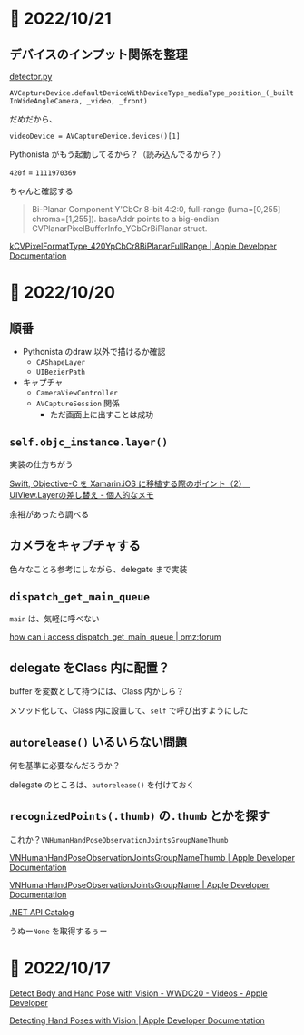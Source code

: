 # 📝 2022/10/21


## デバイスのインプット関係を整理

[detector.py](https://gist.github.com/jsbain/424d4fe1a3c0b1ae3fd705d72f665c1e)


`AVCaptureDevice.defaultDeviceWithDeviceType_mediaType_position_(_builtInWideAngleCamera, _video, _front)`

だめだから、

`videoDevice = AVCaptureDevice.devices()[1]`

Pythonista がもう起動してるから？（読み込んでるから？）


`420f` = `1111970369`

ちゃんと確認する

> Bi-Planar Component Y'CbCr 8-bit 4:2:0, full-range (luma=[0,255] chroma=[1,255]). baseAddr points to a big-endian CVPlanarPixelBufferInfo_YCbCrBiPlanar struct.

[kCVPixelFormatType_420YpCbCr8BiPlanarFullRange | Apple Developer Documentation](https://developer.apple.com/documentation/corevideo/1563591-pixel_format_identifiers/kcvpixelformattype_420ypcbcr8biplanarfullrange?language=objc)

# 📝 2022/10/20


## 順番

- Pythonista のdraw 以外で描けるか確認
  - `CAShapeLayer`
  - `UIBezierPath`
- キャプチャ
  - `CameraViewController`
  - `AVCaptureSession` 関係
    - ただ画面上に出すことは成功



## `self.objc_instance.layer()`

実装の仕方ちがう


[Swift, Objective-C を Xamarin.iOS に移植する際のポイント（2）　UIView.Layerの差し替え - 個人的なメモ](https://hiro128.hatenablog.jp/entry/2017/09/30/234916)


余裕があったら調べる


## カメラをキャプチャする

色々なことろ参考にしながら、delegate まで実装

## `dispatch_get_main_queue`

`main` は、気軽に呼べない

[how can i access dispatch_get_main_queue | omz:forum](https://forum.omz-software.com/topic/6204/how-can-i-access-dispatch_get_main_queue/2)

## delegate をClass 内に配置？

buffer を変数として持つには、Class 内かしら？


メソッド化して、Class 内に設置して、`self` で呼び出すようにした


## `autorelease()` いるいらない問題

何を基準に必要なんだろうか？

delegate のところは、`autorelease()` を付けておく


## `recognizedPoints(.thumb)` の`.thumb` とかを探す

これか？`VNHumanHandPoseObservationJointsGroupNameThumb`

[VNHumanHandPoseObservationJointsGroupNameThumb | Apple Developer Documentation](https://developer.apple.com/documentation/vision/vnhumanhandposeobservationjointsgroupnamethumb?language=objc)


[VNHumanHandPoseObservationJointsGroupName | Apple Developer Documentation](https://developer.apple.com/documentation/vision/vnhumanhandposeobservationjointsgroupname?changes=_10_8&language=objc)



[.NET API Catalog](https://apisof.net/catalog/07929f76-9c5c-2bd2-50d0-6a477473f016)



うぬー`None` を取得するぅー


# 📝 2022/10/17


[Detect Body and Hand Pose with Vision - WWDC20 - Videos - Apple Developer](https://developer.apple.com/videos/play/wwdc2020/10653/)

[Detecting Hand Poses with Vision | Apple Developer Documentation](https://developer.apple.com/documentation/vision/detecting_hand_poses_with_vision?language=objc)







